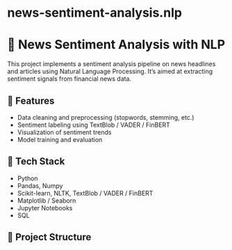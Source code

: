 # news-sentiment-analysis.nlp

# 📰 News Sentiment Analysis with NLP

This project implements a sentiment analysis pipeline on news headlines and articles using Natural Language Processing. It’s aimed at extracting sentiment signals from financial news data.

## 🚀 Features

- Data cleaning and preprocessing (stopwords, stemming, etc.)
- Sentiment labeling using TextBlob / VADER / FinBERT
- Visualization of sentiment trends
- Model training and evaluation

## 🧰 Tech Stack

- Python
- Pandas, Numpy
- Scikit-learn, NLTK, TextBlob / VADER / FinBERT
- Matplotlib / Seaborn
- Jupyter Notebooks
- SQL

## 📁 Project Structure
